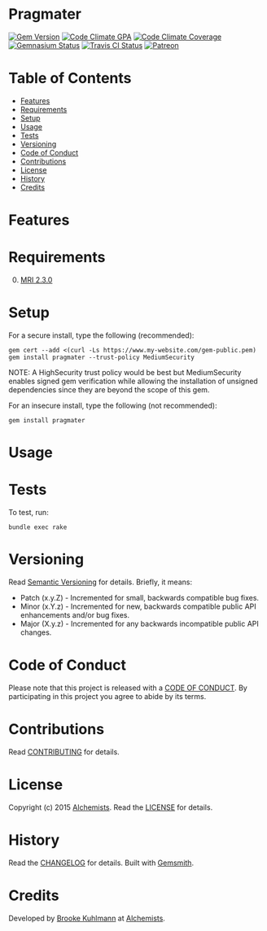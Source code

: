 # Pragmater

[![Gem Version](https://badge.fury.io/rb/pragmater.svg)](http://badge.fury.io/rb/pragmater)
[![Code Climate GPA](https://codeclimate.com/github/bkuhlmann/pragmater.svg)](https://codeclimate.com/github/bkuhlmann/pragmater)
[![Code Climate Coverage](https://codeclimate.com/github/bkuhlmann/pragmater/coverage.svg)](https://codeclimate.com/github/bkuhlmann/pragmater)
[![Gemnasium Status](https://gemnasium.com/bkuhlmann/pragmater.svg)](https://gemnasium.com/bkuhlmann/pragmater)
[![Travis CI Status](https://secure.travis-ci.org/bkuhlmann/pragmater.svg)](https://travis-ci.org/bkuhlmann/pragmater)
[![Patreon](https://img.shields.io/badge/patreon-donate-brightgreen.svg)](https://www.patreon.com/bkuhlmann)

<!-- Tocer[start]: Auto-generated, don't remove. -->

# Table of Contents

- [Features](#features)
- [Requirements](#requirements)
- [Setup](#setup)
- [Usage](#usage)
- [Tests](#tests)
- [Versioning](#versioning)
- [Code of Conduct](#code-of-conduct)
- [Contributions](#contributions)
- [License](#license)
- [History](#history)
- [Credits](#credits)

<!-- Tocer[finish]: Auto-generated, don't remove. -->

# Features

# Requirements

0. [MRI 2.3.0](https://www.ruby-lang.org)

# Setup

For a secure install, type the following (recommended):

    gem cert --add <(curl -Ls https://www.my-website.com/gem-public.pem)
    gem install pragmater --trust-policy MediumSecurity

NOTE: A HighSecurity trust policy would be best but MediumSecurity enables signed gem verification while
allowing the installation of unsigned dependencies since they are beyond the scope of this gem.

For an insecure install, type the following (not recommended):

    gem install pragmater


# Usage

# Tests

To test, run:

    bundle exec rake

# Versioning

Read [Semantic Versioning](http://semver.org) for details. Briefly, it means:

- Patch (x.y.Z) - Incremented for small, backwards compatible bug fixes.
- Minor (x.Y.z) - Incremented for new, backwards compatible public API enhancements and/or bug fixes.
- Major (X.y.z) - Incremented for any backwards incompatible public API changes.

# Code of Conduct

Please note that this project is released with a [CODE OF CONDUCT](CODE_OF_CONDUCT.md). By participating in this project
you agree to abide by its terms.

# Contributions

Read [CONTRIBUTING](CONTRIBUTING.md) for details.

# License

Copyright (c) 2015 [Alchemists](https://www.alchemists.io).
Read the [LICENSE](LICENSE.md) for details.

# History

Read the [CHANGELOG](CHANGELOG.md) for details.
Built with [Gemsmith](https://github.com/bkuhlmann/gemsmith).

# Credits

Developed by [Brooke Kuhlmann](https://www.alchemists.io) at [Alchemists](https://www.alchemists.io).
